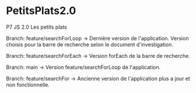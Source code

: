 # PetitsPlats2.0
P7 JS 2.0 Les petits plats

Branch: feature/searchForLoop -> Dernière version de l'application. Version choisis pour la barre de recherche selon le document d'investigation.

Branch: feature/searchForEach -> Version forEach de la barre de recherche.

Branch: main -> Version feature/searchForLoop de l'application.

Branch: feature/searchFor -> Ancienne version de l'application plus a jour et non fonctionnelle.